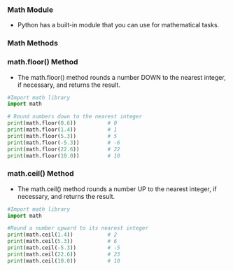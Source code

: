 ### Math Module
* Python has a built-in module that you can use for mathematical tasks.

### Math Methods

### math.floor() Method
* The math.floor() method rounds a number DOWN to the nearest integer, if necessary, and returns the result.
```python
#Import math library
import math

# Round numbers down to the nearest integer
print(math.floor(0.6))          # 0
print(math.floor(1.4))          # 1
print(math.floor(5.3))          # 5
print(math.floor(-5.3))         # -6
print(math.floor(22.6))         # 22
print(math.floor(10.0))         # 10
```

### math.ceil() Method
* The math.ceil() method rounds a number UP to the nearest integer, if necessary, and returns the result.
```python
#Import math library
import math

#Round a number upward to its nearest integer
print(math.ceil(1.4))           # 2
print(math.ceil(5.3))           # 6
print(math.ceil(-5.3))          # -5
print(math.ceil(22.6))          # 23
print(math.ceil(10.0))          # 10
```